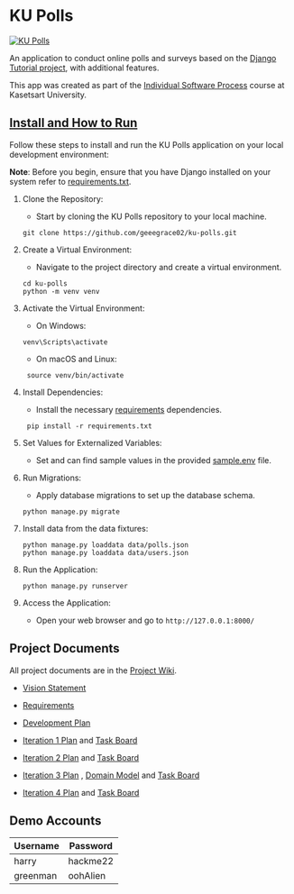 # KU Polls

[![KU Polls](https://github.com/geeegrace02/ku-polls/actions/workflows/ku-polls.yml/badge.svg)](https://github.com/geeegrace02/ku-polls/actions/workflows/ku-polls.yml)

An application to conduct online polls and surveys based
on the [Django Tutorial project](https://docs.djangoproject.com/en/3.1/intro/tutorial01/), with
additional features.

This app was created as part of the [Individual Software Process](
https://cpske.github.io/ISP) course at Kasetsart University.


## [Install and How to Run](Installation.md)

Follow these steps to install and run the KU Polls application 
on your local development environment:

**Note**: Before you begin, ensure that you have Django installed on your system 
refer to [requirements.txt](./requirements.txt). 

1. Clone the Repository: 
    - Start by cloning the KU Polls repository to your local machine.
    ```
   git clone https://github.com/geeegrace02/ku-polls.git
    ```

2. Create a Virtual Environment:
   - Navigate to the project directory and create a virtual environment.
   ```
   cd ku-polls
   python -m venv venv
   ```
3. Activate the Virtual Environment:
   - On Windows:
   ```
   venv\Scripts\activate
   ```
   - On macOS and Linux:
   ```
    source venv/bin/activate
   ```

4. Install Dependencies: 
   - Install the necessary [requirements](./requirements.txt) dependencies.
   ```
    pip install -r requirements.txt
   ```

5. Set Values for Externalized Variables:
   -  Set and can find sample values in the provided [sample.env](./sample.env) file.

6. Run Migrations:
   - Apply database migrations to set up the database schema.
   ```
   python manage.py migrate
   ```
   
7. Install data from the data fixtures:
   ```
   python manage.py loaddata data/polls.json
   python manage.py loaddata data/users.json
   ```
   
8. Run the Application:
    ```
   python manage.py runserver
    ```
   
9. Access the Application:
   - Open your web browser and go to `http://127.0.0.1:8000/`
    

    
## Project Documents

All project documents are in the [Project Wiki](https://github.com/geeegrace02/ku-polls/wiki).

- [Vision Statement](https://github.com/geeegrace02/ku-polls/wiki/Vision-Statement)
- [Requirements](https://github.com/geeegrace02/ku-polls/wiki/Requirements)
- [Development Plan](https://github.com/geeegrace02/ku-polls/wiki/Development-Plan)
  
- [Iteration 1 Plan](https://github.com/geeegrace02/ku-polls/wiki/Iteration-1-Plan) and [Task Board](https://github.com/users/geeegrace02/projects/1/views/1)
- [Iteration 2 Plan](https://github.com/geeegrace02/ku-polls/wiki/Iteration-2-Plan) and [Task Board](https://github.com/users/geeegrace02/projects/1/views/2)
- [Iteration 3 Plan](https://github.com/geeegrace02/ku-polls/wiki/Iteration-3-Plan) , [Domain Model](https://github.com/geeegrace02/ku-polls/wiki/Domain-Model) and [Task Board](https://github.com/users/geeegrace02/projects/1/views/4)
- [Iteration 4 Plan](https://github.com/geeegrace02/ku-polls/wiki/Iteration-4-Plan) and [Task Board](https://github.com/users/geeegrace02/projects/1/views/5)



## Demo Accounts
| Username | Password |
|----------|----------|
| harry    | hackme22 |
| greenman | oohAlien |
